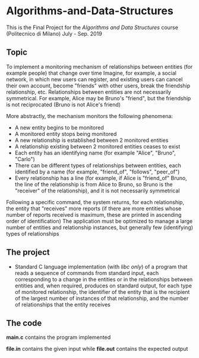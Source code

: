 # Algorithms-and-Data-Structures
This is the Final Project for the *Algorithms and Data Structures* course (Politecnico di Milano)
July - Sep. 2019

## Topic
To implement a monitoring mechanism of relationships between entities (for example people) that change over time
Imagine, for example, a social network, in which new users can register, and existing users can cancel their own account, become "friends" with other users, break the friendship relationship, etc.
Relationships between entities are not necessarily symmetrical. For example, Alice may be Bruno's "friend", but the friendship is not reciprocated (Bruno is not Alice's friend)

More abstractly, the mechanism monitors the following phenomena:
  * A new entity begins to be monitored
  * A monitored entity stops being monitored
  * A new relationship is established between 2 monitored entities
  * A relationship existing between 2 monitored entities ceases to exist
  * Each entity has an identifying name (for example "Alice", "Bruno", "Carlo")
  * There can be different types of relationships between entities, each identified by a name (for example, "friend_of", "follows", "peer_of")
  * Every relationship has a line (for example, if Alice is "friend_of" Bruno, the line of the relationship is from Alice to Bruno, so Bruno is the "receiver" of the relationship), and it is not necessarily symmetrical

Following a specific command, the system returns, for each relationship, the entity that "receives" more reports (if there are more entities whose number of reports received is maximum, these are printed in ascending order of identification)
The application must be optimized to manage a large number of entities and relationship instances, but generally few (identifying) types of relationships

## The project
* Standard C language implementation (with *libc only*) of a program that reads a sequence of commands from standard input,
each corresponding to a change in the entities or in the relationships between entities and, when required, produces on standard output,
for each type of monitored relationship, the identifier of the entity that is the recipient of the largest number of instances of that relationship, and the number of relationships that the entity receives

## The code
**main.c** contains the program implemented

**file.in** contains the given input while **file.out** contains the expected output
